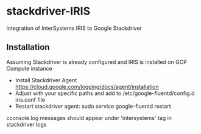 # stackdriver-IRIS
Integration of InterSystems IRIS to Google Stackdriver

## Installation

Assuming Stackdriver is already configured and IRIS is installed on GCP Compute instance

- Install Stackdriver Agent https://cloud.google.com/logging/docs/agent/installation
- Adjust with your specific paths and add to /etc/google-fluentd/config.d iris.conf file
- Restart stackdriver agent: sudo service google-fluentd restart

cconsole.log messages should appear under 'intersystems' tag in stackdriver logs
